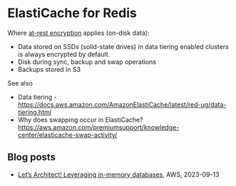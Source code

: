 # ElastiCache for Redis

Where [at-rest encryption](https://docs.aws.amazon.com/AmazonElastiCache/latest/red-ug/at-rest-encryption.html) applies (on-disk data):
- Data stored on SSDs (solid-state drives) in data tiering enabled clusters is always encrypted by default.
- Disk during sync, backup and swap operations
- Backups stored in S3

See also
- Data tiering - https://docs.aws.amazon.com/AmazonElastiCache/latest/red-ug/data-tiering.html
- Why does swapping occur in ElastiCache? https://aws.amazon.com/premiumsupport/knowledge-center/elasticache-swap-activity/

## Blog posts
- [Let’s Architect! Leveraging in-memory databases](https://aws.amazon.com/blogs/architecture/lets-architect-leveraging-in-memory-databases/), AWS, 2023-09-13

